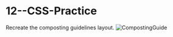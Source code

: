 # 12--CSS-Practice
Recreate the composting guidelines layout. 
![CompostingGuide](./CompostingGuide.jpg)